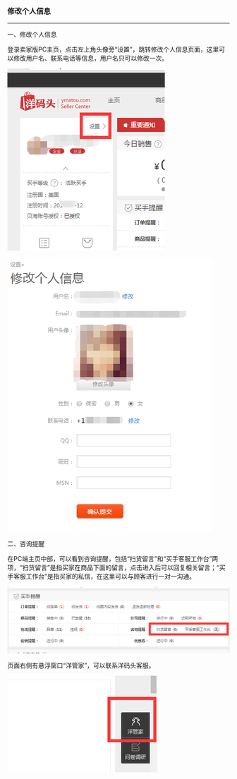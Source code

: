 ### 修改个人信息

---

一、修改个人信息

登录卖家版PC主页，点击左上角头像旁“设置”，跳转修改个人信息页面，这里可以修改用户名、联系电话等信息，用户名只可以修改一次。

![](/fund-management/images/xggrxx_1.png)

![](/fund-management/images/xggrxx_2.png)

二、咨询提醒

在PC端主页中部，可以看到咨询提醒，包括“扫货留言”和“买手客服工作台”两项，“扫货留言”是指买家在商品下面的留言，点击进入后可以回复相关留言；“买手客服工作台”是指买家的私信，在这里可以与顾客进行一对一沟通。

![](/fund-management/images/xggrxx_3.png)

页面右侧有悬浮窗口“洋管家”，可以联系洋码头客服。

![](/fund-management/images/xggrxx_4.png)

